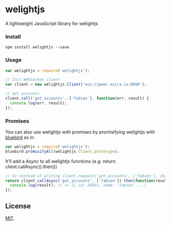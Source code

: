 # welightjs

A lightweight JavaScript library for welightjs

### Install
```
npm install welightjs --save
```

### Usage
```js
var welightjs = require('welightjs');

// Init WebSocket client
var client = new welightjs.Client('wss://peer.ezira.io:8090');

// Get accounts
client.call('get_accounts', ['fabien'], function(err, result) {
  console.log(err, result);
});
```

### Promises

You can also use welightjs with promises by promisifying welightjs with
[bluebird](https://github.com/petkaantonov/bluebird) as in:

```js
var welightjs = require('welightjs');
bluebird.promisifyAll(welightjs.Client.prototype);
```

It'll add a *Async* to all welightjs functions (e.g. return client.callAsync().then())

```js
// So instead of writing client.request('get_accounts', ['fabien'], cb); you have to write:
return client.callAsync('get_accounts', ['fabien']).then(function(result) {
  console.log(result); // => [{ id: 26921, name: 'fabien' ...]
});
```

## License

[MIT](LICENSE).
